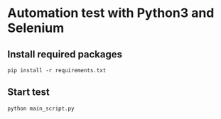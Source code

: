 # Automation test with Python3 and Selenium

## Install required packages

    pip install -r requirements.txt

## Start test

    python main_script.py
